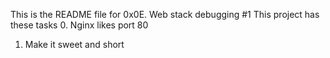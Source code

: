 This is the README file for 0x0E. Web stack debugging #1
This project has these tasks
0. Nginx likes port 80
1. Make it sweet and short
